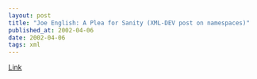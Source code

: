 ```yaml
---
layout: post
title: "Joe English: A Plea for Sanity (XML-DEV post on namespaces)"
published_at: 2002-04-06
date: 2002-04-06
tags: xml
---
```


[Link](http://lists.xml.org/archives/xml-dev/200204/msg00170.html)  